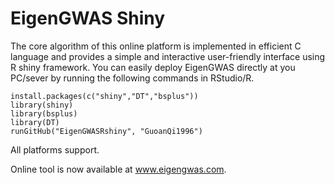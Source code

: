 # EigenGWAS Shiny
The core algorithm of this online platform is implemented in efficient C language and provides a simple and interactive user-friendly interface using R shiny framework.
You can easily deploy EigenGWAS directly at you PC/sever by running the following commands in RStudio/R.
~~~
install.packages(c("shiny","DT","bsplus"))
library(shiny)
library(bsplus)
library(DT)
runGitHub("EigenGWASRshiny", "GuoanQi1996")
~~~
All platforms support.

Online tool is now available at www.eigengwas.com.
